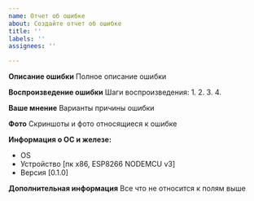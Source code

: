 ```yaml
---
name: Отчет об ошибке
about: Создайте отчет об ошибке
title: ''
labels: ''
assignees: ''

---
```


**Описание ошибки**
Полное описание ошибки

**Воспроизведение ошибки**
Шаги воспроизведения:
1. 
2. 
3. 
4. 

**Ваше мнение**
Варианты причины ошибки

**Фото**
Скриншоты и фото относящиеся к ошибке

**Информация о ОС и железе:**
 - OS
 - Устройство [пк x86, ESP8266 NODEMCU v3]
 - Версия [0.1.0]


**Дополнительная информация**
Все что не относится к полям выше
